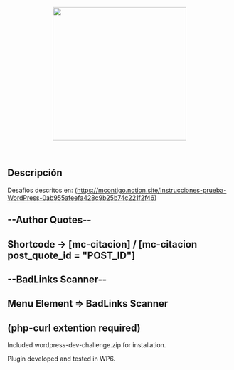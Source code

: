 <p align="center">
  <a href='https://weremote.net'>
    <img src="https://weremote.net/wp-content/uploads/2021/04/Logo-WR.svg" width="300" />
  </a>
</p>
<br />


## Descripción
Desafios descritos en: (https://mcontigo.notion.site/Instrucciones-prueba-WordPress-0ab955afeefa428c9b25b74c221f2f46)

## --Author Quotes-- 
  ## Shortcode -> [mc-citacion] / [mc-citacion post_quote_id = "POST_ID"]

## --BadLinks Scanner-- 
  ## Menu Element => BadLinks Scanner
  ## (php-curl extention required)


Included wordpress-dev-challenge.zip for installation.

Plugin developed and tested in WP6.